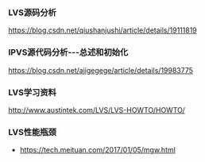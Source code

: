### LVS源码分析
https://blog.csdn.net/qiushanjushi/article/details/19111819

### IPVS源代码分析---总述和初始化
https://blog.csdn.net/ajigegege/article/details/19983775

### LVS学习资料
http://www.austintek.com/LVS/LVS-HOWTO/HOWTO/


### LVS性能瓶颈
- https://tech.meituan.com/2017/01/05/mgw.html
